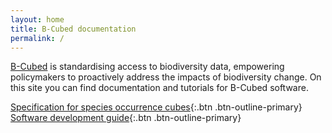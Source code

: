 ```yaml
---
layout: home
title: B-Cubed documentation
permalink: /
---
```


[B-Cubed](http://b-cubed.eu/) is standardising access to biodiversity data, empowering policymakers to proactively address the impacts of biodiversity change. On this site you can find documentation and tutorials for B-Cubed software.

[Specification for species occurrence cubes](/occurrence-cube/specification/){:.btn .btn-outline-primary} [Software development guide](/dev-guide/){:.btn .btn-outline-primary}
